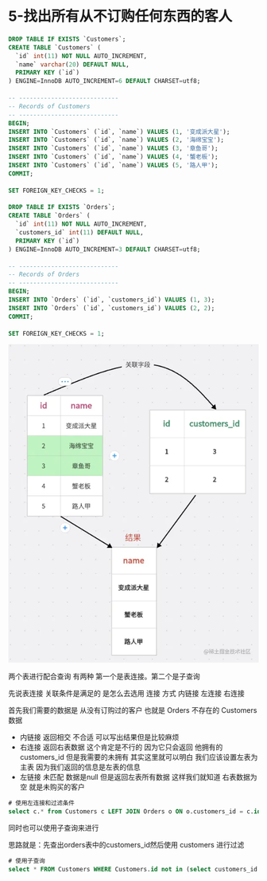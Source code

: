 # 5-找出所有从不订购任何东西的客人

```sql
DROP TABLE IF EXISTS `Customers`;
CREATE TABLE `Customers` (
  `id` int(11) NOT NULL AUTO_INCREMENT,
  `name` varchar(20) DEFAULT NULL,
  PRIMARY KEY (`id`)
) ENGINE=InnoDB AUTO_INCREMENT=6 DEFAULT CHARSET=utf8;

-- ----------------------------
-- Records of Customers
-- ----------------------------
BEGIN;
INSERT INTO `Customers` (`id`, `name`) VALUES (1, '变成派大星');
INSERT INTO `Customers` (`id`, `name`) VALUES (2, '海绵宝宝');
INSERT INTO `Customers` (`id`, `name`) VALUES (3, '章鱼哥');
INSERT INTO `Customers` (`id`, `name`) VALUES (4, '蟹老板');
INSERT INTO `Customers` (`id`, `name`) VALUES (5, '路人甲');
COMMIT;

SET FOREIGN_KEY_CHECKS = 1;

DROP TABLE IF EXISTS `Orders`;
CREATE TABLE `Orders` (
  `id` int(11) NOT NULL AUTO_INCREMENT,
  `customers_id` int(11) DEFAULT NULL,
  PRIMARY KEY (`id`)
) ENGINE=InnoDB AUTO_INCREMENT=3 DEFAULT CHARSET=utf8;

-- ----------------------------
-- Records of Orders
-- ----------------------------
BEGIN;
INSERT INTO `Orders` (`id`, `customers_id`) VALUES (1, 3);
INSERT INTO `Orders` (`id`, `customers_id`) VALUES (2, 2);
COMMIT;

SET FOREIGN_KEY_CHECKS = 1;

```

![sql_5](/study/imgs/sql_5.webp)


两个表进行配合查询 有两种 第一个是表连接。第二个是子查询

先说表连接 关联条件是满足的 是怎么去选用 连接 方式 内链接 左连接 右连接

首先我们需要的数据是 从没有订购过的客户 也就是 Orders 不存在的 Customers 数据

- 内链接 返回相交 不合适 可以写出结果但是比较麻烦
- 右连接 返回右表数据 这个肯定是不行的 因为它只会返回 他拥有的 customers_id 但是我需要的未拥有 其实这里就可以明白 我们应该设置左表为主表 因为我们返回的信息是左表的信息
- 左链接 未匹配 数据是null 但是返回左表所有数据 这样我们就知道 右表数据为空 就是未购买的客户

```sql
# 使用左连接和过滤条件
select c.* from Customers c LEFT JOIN Orders o ON o.customers_id = c.id WHERE ISNULL(o.customers_id);
```

同时也可以使用子查询来进行

思路就是：先查出orders表中的customers_id然后使用 customers 进行过滤

```sql
# 使用子查询
select * FROM Customers WHERE Customers.id not in (select customers_id from Orders)
```




